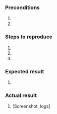 <!--- Provide a general summary of the issue in the Title above -->
<!--- Before adding new issues, please, check this article https://github.com/magento/magento2/wiki/Issue-reporting-guidelines-->

### Preconditions
<!--- Provide a more detailed information of environment you use -->
<!--- Magento version, tag, HEAD, etc., PHP & MySQL version, etc.. -->
1. 
2. 

### Steps to reproduce
<!--- Provide a set of unambiguous steps to reproduce this bug include code, if relevant  -->
1. 
2. 
3. 

### Expected result
<!--- Tell us what should happen -->
1. 

### Actual result
<!--- Tell us what happens instead -->
1. [Screenshot, logs]
